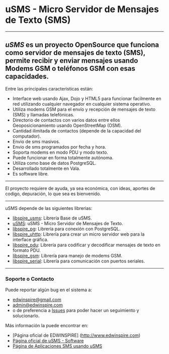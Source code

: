 # uSMS - Micro Servidor de Mensajes de Texto (SMS)

***

## _uSMS_ es un proyecto OpenSource que funciona como servidor de mensajes de texto (SMS), permite recibir y enviar mensajes usando Modems GSM o teléfonos GSM con esas capacidades.


Entre las principales caracteristicas están:
* Interface web usando Ajax, Dojo y HTML5 para funcionar facilmente en red utilizando cualquier navegador en cualquier sistema operativo.
* Utiliza modems GSM para el envío y recepción de mensajes de texto (SMS) y llamadas telefónicas.
* Directorio de contactos con varios datos entre ellos Geoposicionamiento usando OpenStreetMap (OSM).
* Cantidad ilimitada de contactos (depende de la capacidad del computador).
* Envio de sms masivos.
* Envio de sms programados por fecha y hora.
* Soporta modems en modo PDU y modo texto.
* Puede funcionar en forma totalmente autónoma.
* Utiliza como base de datos PostgreSQL.
* Desarrollado totalmente en Vala.
* Es software libre.


***
El proyecto requiere de ayuda, ya sea económica, con ideas, aportes de codigo, depuración, lo que sea es bienvenido.
***

uSMS depende de las siguientes librerias:

* [libspire_usms](https://github.com/edwinspire/libspire_usms): Librería Base de uSMS.
* [uSMS](https://github.com/edwinspire/usms): uSMS - Micro Servidor de Mensajes de Texto.
* [libspire_pg](https://github.com/edwinspire/libspire_pg): Librería para conexión con PostgreSQL.
* [libspire_uhttp](https://github.com/edwinspire/libspire_uhttp): Librería para crear un micro servidor web para la interface gráfica.
* [libspire_pdu](https://github.com/edwinspire/libspire_pdu): Librería para codificar y decodificar mensajes de texto en formato PDU.
* [libspire_gsm](https://github.com/edwinspire/libspire_gsm): Librería para manejo de modems GSM.
* [libspire_serial](https://github.com/edwinspire/libspire_serial): Librería para comunicación con puertos seriales.


***
### Soporte o Contacto
Puede reportar algún bug en el sistema a:
* edwinspire@gmail.com
* admin@edwinspire.com
* o de preferencia a [Issues](https://github.com/edwinspire/usms/issues) para poder hacer un seguimiento y solucionarlo.


Más información la puede encontrar en:
* [Página oficial de EDWINSPIRE] (http://www.edwinspire.com)
* [Página oficial de uSMS - Software](http://www.usms-software.edwinspire.com)
* [Página de Aplicaciones SMS usando uSMS](http://www.aplicaciones-sms.edwinspire.com)
